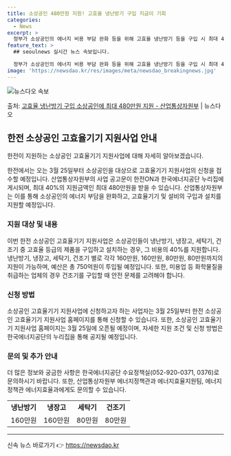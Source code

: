 ```yaml
---
title: 소상공인 480만원 지원! 고효율 냉난방기 구입 지금이 기회
categories:
  - News
excerpt: >
  정부가 소상공인의 에너지 비용 부담 완화 등을 위해 고효율 냉난방기 등을 구입 시 최대 40%로, 합산 지원…
feature_text: >
  ## seoulnews 실시간 뉴스 속보입니다.

  정부가 소상공인의 에너지 비용 부담 완화 등을 위해 고효율 냉난방기 등을 구입 시 최대 40%로, 합산 지원…
image: 'https://newsdao.kr/res/images/meta/newsdao_breakingnews.jpg'
---
```


![뉴스다오 속보](https://newsdao.kr/res/images/meta/newsdao_breakingnews.jpg)

<p>출처: <a href="https://newsdao.kr/3234" rel="dofollow">고효율 냉난방기 구입 소상공인에 최대 480만원 지원 - 산업통상자원부</a> | 뉴스다오</p>

<h2 data-ke-size="size26">한전 소상공인 고효율기기 지원사업 안내</h2>
한전이 지원하는 소상공인 고효율기기 지원사업에 대해 자세히 알아보겠습니다.

<p data-ke-size="size16">한전에서는 오는 3월 25일부터 소상공인을 대상으로 고효율기기 지원사업의 신청을 접수할 예정입니다. 산업통상자원부의 사업 공고문이 한전ON과 한국에너지공단 누리집에 게시되며, 최대 40%의 지원금액인 최대 480만원을 받을 수 있습니다. 산업통상자원부는 이를 통해 소상공인의 에너지 부담을 완화하고, 고효율기기 및 설비의 구입과 설치를 지원할 예정입니다.</p>

<h3 data-ke-size="size24">지원 대상 및 내용</h3>
<p data-ke-size="size16">이번 한전 소상공인 고효율기기 지원사업은 소상공인들이 냉난방기, 냉장고, 세탁기, 건조기 중 고효율 등급의 제품을 구입하고 설치하는 경우, 그 비용의 40%를 지원합니다. 냉난방기, 냉장고, 세탁기, 건조기 별로 각각 160만원, 160만원, 80만원, 80만원까지의 지원이 가능하며, 예산은 총 750억원이 투입될 예정입니다. 또한, 미용업 등 화학물질을 취급하는 업체의 경우 건조기를 구입할 때 안전 문제를 고려해야 합니다.</p>

<h3 data-ke-size="size24">신청 방법</h3>
<p data-ke-size="size16">소상공인 고효율기기 지원사업에 신청하고자 하는 사업자는 3월 25일부터 한전 소상공인 고효율기기 지원사업 홈페이지를 통해 신청할 수 있습니다. 또한, 소상공인 고효율기기 지원사업 홈페이지는 3월 25일에 오픈될 예정이며, 자세한 지원 조건 및 신청 방법은 한국에너지공단의 누리집을 통해 공지될 예정입니다.</p>

<h3 data-ke-size="size24">문의 및 추가 안내</h3>
<p data-ke-size="size16">더 많은 정보와 궁금한 사항은 한국에너지공단 수요정책실(052-920-0371, 0376)로 문의하시기 바랍니다. 또한, 산업통상자원부 에너지정책관과 에너지효율지원팀, 에너지정책관 에너지효율과에게도 문의할 수 있습니다.</p>

<table>
    <tr>
        <td style="text-align: center; height: 17px;"><b>냉난방기</b></td>
        <td style="text-align: center; height: 17px;"><b>냉장고</b></td>
        <td style="text-align: center; height: 17px;"><b>세탁기</b></td>
        <td style="text-align: center; height: 17px;"><b>건조기</b></td>
    </tr>
    <tr>
        <td style="text-align: center; height: 17px;">160만원</td>
        <td style="text-align: center; height: 17px;">160만원</td>
        <td style="text-align: center; height: 17px;">80만원</td>
        <td style="text-align: center; height: 17px;">80만원</td>
    </tr>
</table>
<hr> 

신속 뉴스 바로가기 👉 <a href="https://newsdao.kr" rel="dofollow">https://newsdao.kr</a>



